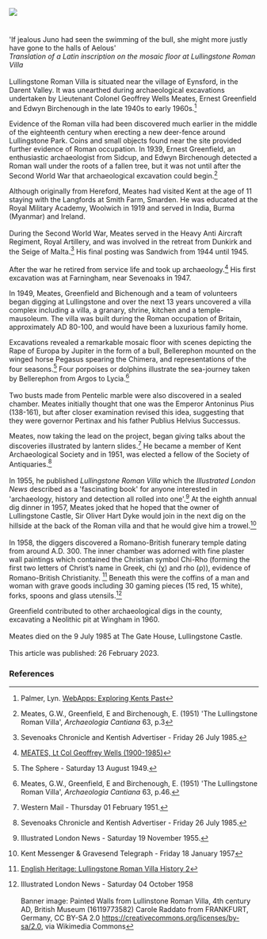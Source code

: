 <a href="https://www.kent-maps.online"><img src="https://kent-map.github.io/mdpress/juncture/ve-button.png"></a>
<param ve-config title="Lullingstone Roman Villa" author="Nadia Balbontin and Michelle Crowther" layout="vtl" banner="https://upload.wikimedia.org/wikipedia/commons/d/d6/Painted_Walls_from_Lullinstone_Roman_Villa%2C_4th_century_AD%2C_British_Museum_%2816119773582%29.jpg">

<param ve-entity eid="Q939838" aliases="Sevenoaks">
<param ve-entity eid="Q2706208" aliases="Farningham">
<param ve-entity eid="Q26163" aliases="Sandwich">
<param ve-entity eid="Q146676" aliases="Crayford">
<param ve-entity eid="Q2632094" aliases="Wingham">
<param ve-entity eid="Q146705" aliases="Sidcup">
<param ve-entity eid="Q2183593" aliases="Smarden">
<param ve-entity eid="Q6644861" aliases="Lullingstone">
<param ve-entity eid="Q1877197" aliases="Eynsford">
<param ve-entity eid="Q5222546" aliases="Darent Valley">

#

'If jealous Juno had seen the swimming of the bull, she might more justly have gone to the halls of Aelous'   
_Translation of a Latin inscription on the mosaic floor at Lullingstone Roman Villa_
<br><br>
Lullingstone Roman Villa is situated near the village of Eynsford, in the Darent Valley. It was unearthed during archaeological excavations
undertaken by Lieutenant Colonel Geoffrey Wells Meates, Ernest Greenfield and Edwyn Birchenough in the late 1940s to early 1960s.[^ref1] 
<param ve-image url="https://upload.wikimedia.org/wikipedia/commons/b/b6/Lullingstone_Roman_Villa%2C_Britannia_%28UK%29_%288412819657%29.jpg" label="Lullingstone Roman Villa" attribution="Carole Raddato from FRANKFURT, Germany, via Wikimedia Commons" license="CC BY-SA 2.0"> 
<param ve-map center="Q1877197" zoom="11" prefer-geojson>

Evidence of the Roman villa had been discovered much earlier in the middle of the eighteenth century when erecting a new deer-fence around Lullingstone Park. Coins and small objects found near the site provided further evidence of Roman occupation. In 1939, Ernest Greenfield, an enthusiastic archaeologist from Sidcup, and Edwyn Birchenough detected a Roman wall under the roots of a fallen tree, but it was not until after the Second World War that archaeological excavation could begin.[^ref2]
<param ve-image url="https://upload.wikimedia.org/wikipedia/commons/b/ba/Samuel_Palmer_-_Ancient_Trees%2C_Lullingstone_Park_-_Google_Art_Project.jpg" label="Ancient Trees, Lullingstone Park, 1828" attribution="Samuel Palmer, Public domain, via Wikimedia Commons">
<param ve-map center="Q146705" zoom="11" prefer-geojson>

Although originally from Hereford, Meates had visited Kent at the age of 11 staying with the Langfords at Smith Farm, Smarden. He was educated at the Royal Military Academy, Woolwich in 1919 and served in India, Burma (Myanmar) and Ireland. 
<br><br>
During the Second World War, Meates served in the Heavy Anti Aircraft Regiment, Royal Artillery, and was involved in the retreat from Dunkirk and the Seige of Malta.[^ref3] His final posting was Sandwich from 1944 until 1945. 
<br><br>
After the war he retired from service life and took up archaeology.[^ref4] His first excavation was at Farningham, near Sevenoaks in 1947. 
<param ve-image url="https://upload.wikimedia.org/wikipedia/commons/2/25/The_cattle_screen_at_Farningham%2C_Kent_-_geograph.org.uk_-_2278555.jpg" label="The Cattle Screen at Farningham, Kent" attribution="Roger  Kidd, via Wikimedia Commons" license="CC BY-SA 2.0">
<param ve-map center="Q2706208" zoom="11" prefer-geojson>

In 1949, Meates, Greenfield and Bichenough and a team of volunteers began digging at Lullingstone and over the next 13 years uncovered a villa complex including a villa, a granary, shrine, kitchen and a temple-mausoleum. The villa was built during the Roman occupation of Britain, approximately AD 80-100, and would have been a luxurious family home. 
<param ve-image url="https://upload.wikimedia.org/wikipedia/commons/9/96/Ordnance_Survey_Drawings_-_Eynsford_%28OSD_98%29.jpg" label="Ordnance Survey Drawings, Eynsford" attribution="British Library, OGL v1.0OGL v1.0, via Wikimedia Commons">

Excavations revealed a remarkable mosaic floor with scenes depicting the Rape of Europa by Jupiter in the form of a bull, Bellerephon mounted on the winged horse Pegasus spearing the Chimera, and representations of the four seasons.[^ref5] Four porpoises or dolphins illustrate the sea-journey taken by Bellerephon from Argos to Lycia.[^ref6] 
<br><br>
Two busts made from Pentelic marble were also discovered in a sealed chamber. Meates initially thought that one was the Emperor Antoninus Pius (138-161), but after closer examination revised this idea, suggesting that they were governor Pertinax and his father Publius Helvius Successus.
<param ve-image url="https://upload.wikimedia.org/wikipedia/commons/d/d0/P1010153.JPG" label="Roman marble bust, found in the Roman Villa at Lullingstione, now British Museum " attribution="Udimu, British Museum, via Wikimedia Commons" license="CC BY 3.0">

Meates, now taking the lead on the project, began giving talks about the discoveries illustrated by lantern slides.[^ref7] He became a member of Kent Archaeological Society and in 1951, was elected a fellow of the Society of Antiquaries.[^ref8] 
<br><br>
In 1955, he published _Lullingstone Roman Villa_ which the _Illustrated London News_ described as a 'fascinating book' for anyone interested in 'archaeology, history and detection all rolled into one'.[^ref9]  At the eighth annual dig dinner in 1957, Meates joked that he hoped that the owner of Lullingstone Castle, Sir Oliver Hart Dyke would join in the next dig on the hillside at the back of the Roman villa and that he would give him a trowel.[^ref10] 
<br><br>
In 1958, the diggers discovered a Romano-British funerary temple dating from around A.D. 300. The inner chamber was adorned with fine plaster wall paintings which contained the Christian symbol Chi-Rho (forming the first two letters of Christ’s name in Greek, chi (χ) and rho (ρ)), evidence of Romano-British Christianity. [^ref11] Beneath this were the coffins of a man and woman with grave goods including 30 gaming pieces (15 red, 15 white), forks, spoons and glass utensils.[^ref12]
<param ve-image url="https://upload.wikimedia.org/wikipedia/commons/b/b8/Lullingstone_paintings2.jpg"
       label="Modern restoration of the fresco containing the Christian symbol of the Chi Rho from the Roman Villa at Lullingstone, now at the British Museum, London" 
       license="CC BY-SA 3.0" 
       attribution="I, Udimu, via Wikimedia Commons">

Greenfield contributed to other archaeological digs in the county, excavating a Neolithic pit at Wingham in 1960. 
<br><br>
Meates died on the 9 July 1985 at The Gate House, Lullingstone Castle.
<br><br>
This article was published: 26 February 2023.
<param ve-image url="https://upload.wikimedia.org/wikipedia/commons/5/56/Gatehouse%2C_Lullingstone_Castle.jpg" label="Gatehouse, Lullingstone Castle" attribution="Poliphilo, CC0, via Wikimedia Commons">

### References
[^ref1]: Palmer, Lyn. [WebApps: Exploring Kents Past](https://webapps.kent.gov.uk/KCC.ExploringKentsPast.Web.Sites.Public/SingleResult.aspx?uid=Tke1069)  
[^ref2]: Meates, G.W., Greenfield, E and Birchenough, E. (1951) 'The Lullingstone Roman Villa', _Archaeologia Cantiana_ 63, p.3
[^ref3]: Sevenoaks Chronicle and Kentish Advertiser - Friday 26 July 1985.   
[^ref4]: [MEATES, Lt Col Geoffrey Wells (1900-1985)](https://kingscollections.org/catalogues/lhcma/collection/m/me15-001?searchterms=meates)  
[^ref5]: The Sphere - Saturday 13 August 1949.   
[^ref6]: Meates, G.W., Greenfield, E and Birchenough, E. (1951) 'The Lullingstone Roman Villa', _Archaeologia Cantiana_ 63, p.46.
[^ref7]: Western Mail - Thursday 01 February 1951.   
[^ref8]: Sevenoaks Chronicle and Kentish Advertiser - Friday 26 July 1985.   
[^ref9]: Illustrated London News - Saturday 19 November 1955.  
[^ref10]: Kent Messenger & Gravesend Telegraph - Friday 18 January 1957
[^ref11]: [English Heritage: Lullingstone Roman Villa History 2](https://www.english-heritage.org.uk/visit/places/lullingstone-roman-villa/history/)  
[^ref12]: Illustrated London News - Saturday 04 October 1958
<br><br>
Banner image: Painted Walls from Lullinstone Roman Villa, 4th century AD, British Museum (16119773582) Carole Raddato from FRANKFURT, Germany, CC BY-SA 2.0 <https://creativecommons.org/licenses/by-sa/2.0>, via Wikimedia Commons
